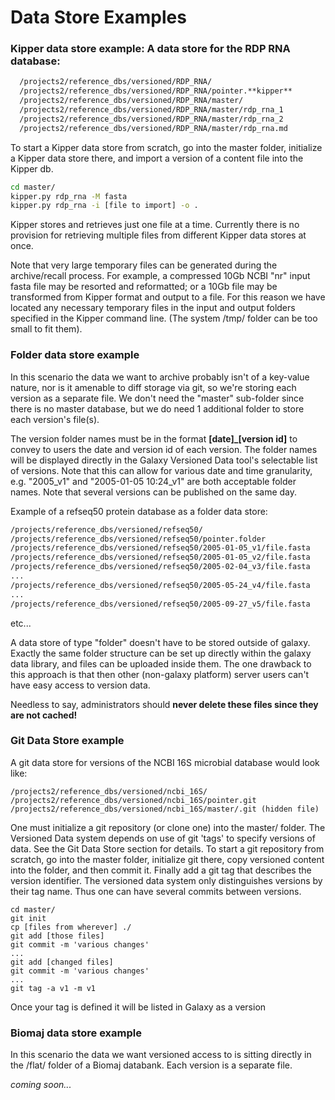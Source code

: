 # Data Store Examples

### Kipper data store example: A data store for the RDP RNA database:
```bash
  /projects2/reference_dbs/versioned/RDP_RNA/
  /projects2/reference_dbs/versioned/RDP_RNA/pointer.**kipper**
  /projects2/reference_dbs/versioned/RDP_RNA/master/
  /projects2/reference_dbs/versioned/RDP_RNA/master/rdp_rna_1
  /projects2/reference_dbs/versioned/RDP_RNA/master/rdp_rna_2
  /projects2/reference_dbs/versioned/RDP_RNA/master/rdp_rna.md
```
To start a Kipper data store from scratch, go into the master folder, initialize a Kipper data store there, and import a version of a content file into the Kipper db.  

```bash
cd master/
kipper.py rdp_rna -M fasta
kipper.py rdp_rna -i [file to import] -o .
```

Kipper stores and retrieves just one file at a time. Currently there is no provision for retrieving multiple files from different Kipper data stores at once.

Note that very large temporary files can be generated during the archive/recall process.  For example, a compressed 10Gb NCBI "nr" input fasta file may be resorted and reformatted; or a 10Gb file may be transformed from Kipper format and output to a file.  For this reason we have located any necessary temporary files in the input and output folders specified in the Kipper command line.  (The system /tmp/ folder can be too small to fit them).


### Folder data store example

In this scenario the data we want to archive probably isn't of a key-value nature, nor is it amenable to diff storage via git, so we're storing each version as a separate file.  We don't need the "master" sub-folder since there is no master database, but we do need 1 additional folder to store each version's file(s).

The version folder names must be in the format **[date]_[version id]** to convey to users the date and version id of each version.  The folder names will be displayed directly in the Galaxy Versioned Data tool's selectable list of versions. Note that this can allow for various date and time granularity, e.g. "2005_v1" and "2005-01-05 10:24_v1" are both acceptable folder names. Note that several versions can be published on the same day.  

Example of a refseq50 protein database as a folder data store:

```bash
/projects/reference_dbs/versioned/refseq50/
/projects/reference_dbs/versioned/refseq50/pointer.folder
/projects/reference_dbs/versioned/refseq50/2005-01-05_v1/file.fasta
/projects/reference_dbs/versioned/refseq50/2005-01-05_v2/file.fasta
/projects/reference_dbs/versioned/refseq50/2005-02-04_v3/file.fasta	
...
/projects/reference_dbs/versioned/refseq50/2005-05-24_v4/file.fasta	
...
/projects/reference_dbs/versioned/refseq50/2005-09-27_v5/file.fasta	
```

etc...

A data store of type "folder" doesn't have to be stored outside of galaxy.  Exactly the same folder structure can be set up directly within the galaxy data library, and files can be uploaded inside them.  The one drawback to this approach is that then other (non-galaxy platform) server users can't have easy access to version data. 

Needless to say, administrators should **never delete these files since they are not cached!**

### Git Data Store example

A git data store for versions of the NCBI 16S microbial database would look like:

```
/projects2/reference_dbs/versioned/ncbi_16S/
/projects2/reference_dbs/versioned/ncbi_16S/pointer.git
/projects2/reference_dbs/versioned/ncbi_16S/master/.git (hidden file)
```

One must initialize a git repository (or clone one) into the master/ folder.  The Versioned Data system depends on use of git 'tags' to specify versions of data.  See the Git Data Store section for details.
To start a git repository from scratch, go into the master folder, initialize git there, copy versioned content into the folder, and then commit it.  Finally add a git tag that describes the version identifier.  The versioned data system only distinguishes versions by their tag name. Thus one can have several commits between versions.

```
cd master/
git init
cp [files from wherever] ./
git add [those files]
git commit -m 'various changes'
...
git add [changed files]
git commit -m 'various changes'
...
git tag -a v1 -m v1
```

Once your tag is defined it will be listed in Galaxy as a version


### Biomaj data store example

In this scenario the data we want versioned access to is sitting directly in the /flat/ folder of a Biomaj databank.  Each version is a separate file.

*coming soon...*
